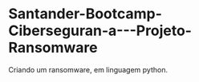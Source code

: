 # Santander-Bootcamp-Ciberseguran-a---Projeto-Ransomware
Criando um ransomware, em linguagem python.
